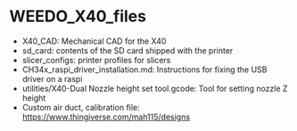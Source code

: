 # WEEDO_X40_files
- X40_CAD: Mechanical CAD for the X40
- sd_card: contents of the SD card shipped with the printer
- slicer_configs: printer profiles for slicers
- CH34x_raspi_driver_installation.md: Instructions for fixing the USB driver on a raspi
- utilities/X40-Dual Nozzle height set tool.gcode: Tool for setting nozzle Z height
- Custom air duct, calibration file: https://www.thingiverse.com/mah115/designs
